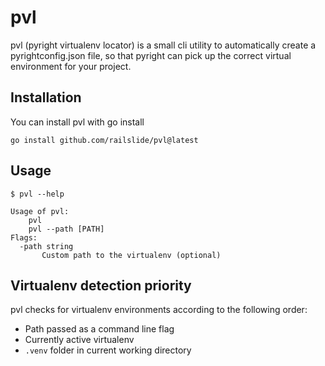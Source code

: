 # pvl

pvl (pyright virtualenv locator) is a small cli utility to automatically create a pyrightconfig.json file,
so that pyright can pick up the correct virtual environment for your project.

## Installation

You can install pvl with go install
```
go install github.com/railslide/pvl@latest
```

## Usage
```
$ pvl --help

Usage of pvl:
	pvl
	pvl --path [PATH]
Flags:
  -path string
       Custom path to the virtualenv (optional)
```

## Virtualenv detection priority

pvl checks for virtualenv environments according to the following order:

- Path passed as a command line flag
- Currently active virtualenv
- `.venv` folder in current working directory

